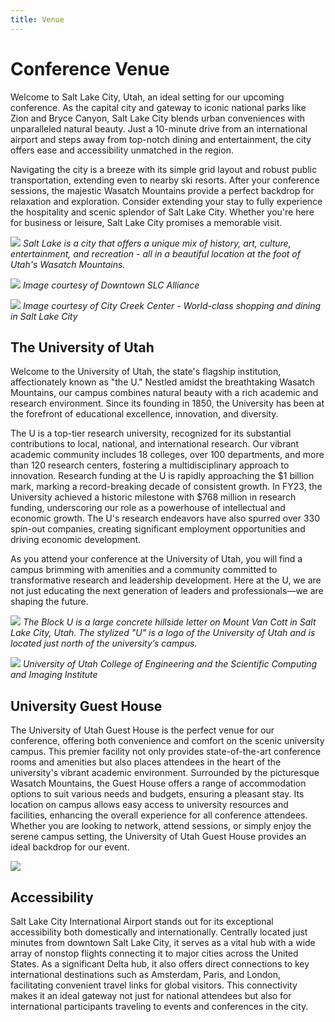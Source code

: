```yaml
---
title: Venue
---
```


# Conference Venue


Welcome to Salt Lake City, Utah, an ideal setting for our upcoming conference. As the capital city and gateway to iconic national parks like Zion and Bryce Canyon, Salt Lake City blends urban conveniences with unparalleled natural beauty. Just a 10-minute drive from an international airport and steps away from top-notch dining and entertainment, the city offers ease and accessibility unmatched in the region. 

Navigating the city is a breeze with its simple grid layout and robust public transportation, extending even to nearby ski resorts. After your conference sessions, the majestic Wasatch Mountains provide a perfect backdrop for relaxation and exploration. Consider extending your stay to fully experience the hospitality and scenic splendor of Salt Lake City. Whether you're here for business or leisure, Salt Lake City promises a memorable visit.

![](/images/venue/slc.png)
*Salt Lake is a city that offers a unique mix of history, art, culture, entertainment, and recreation - all in a beautiful location at the foot of Utah's Wasatch Mountains.*

![](/images/venue/slc-downtown.jpg)
*Image courtesy of Downtown SLC Alliance*

![](/images/venue/city-creek.jpg)
*Image courtesy of City Creek Center - World-class shopping and dining in Salt Lake City*

## The University of Utah

Welcome to the University of Utah, the state's flagship institution, affectionately known as "the U." Nestled amidst the breathtaking Wasatch Mountains, our campus combines natural beauty with a rich academic and research environment. Since its founding in 1850, the University has been at the forefront of educational excellence, innovation, and diversity.

The U is a top-tier research university, recognized for its substantial contributions to local, national, and international research. Our vibrant academic community includes 18 colleges, over 100 departments, and more than 120 research centers, fostering a multidisciplinary approach to innovation. Research funding at the U is rapidly approaching the $1 billion mark, marking a record-breaking decade of consistent growth. In FY23, the University achieved a historic milestone with $768 million in research funding, underscoring our role as a powerhouse of intellectual and economic growth. The U's research endeavors have also spurred over 330 spin-out companies, creating significant employment opportunities and driving economic development.

As you attend your conference at the University of Utah, you will find a campus brimming with amenities and a community committed to transformative research and leadership development. Here at the U, we are not just educating the next generation of leaders and professionals—we are shaping the future.

![](/images/venue/theU.png)
*The Block U is a large concrete hillside letter on Mount Van Cott in Salt Lake City, Utah. The stylized "U" is a logo of the University of Utah and is located just north of the university’s campus.*

![](/images/venue/sci.png)
*University of Utah College of Engineering and the Scientific Computing and Imaging Institute*

## University Guest House

The University of Utah Guest House is the perfect venue for our conference, offering both convenience and comfort on the scenic university campus. This premier facility not only provides state-of-the-art conference rooms and amenities but also places attendees in the heart of the university's vibrant academic environment. Surrounded by the picturesque Wasatch Mountains, the Guest House offers a range of accommodation options to suit various needs and budgets, ensuring a pleasant stay. Its location on campus allows easy access to university resources and facilities, enhancing the overall experience for all conference attendees. Whether you are looking to network, attend sessions, or simply enjoy the serene campus setting, the University of Utah Guest House provides an ideal backdrop for our event.

![](/images/venue/guest-house.jpg)


## Accessibility

Salt Lake City International Airport stands out for its exceptional accessibility both domestically and internationally. Centrally located just minutes from downtown Salt Lake City, it serves as a vital hub with a wide array of nonstop flights connecting it to major cities across the United States. As a significant Delta hub, it also offers direct connections to key international destinations such as Amsterdam, Paris, and London, facilitating convenient travel links for global visitors. This connectivity makes it an ideal gateway not just for national attendees but also for international participants traveling to events and conferences in the city.

<!-- https://slcairport.com/assets/SLC-Weekly-Flight-Schedule-Changes-Report-090924.pdf -->
